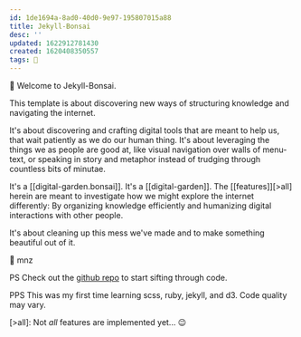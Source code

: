 ```yaml
---
id: 1de1694a-8ad0-40d0-9e97-195807015a88
title: Jekyll-Bonsai
desc: ''
updated: 1622912781430
created: 1620408350557
tags: 🍈
---
```


🦊 Welcome to Jekyll-Bonsai.

This template is about discovering new ways of structuring knowledge and navigating the internet. 

It's about discovering and crafting digital tools that are meant to help us, that wait patiently as we do our human thing. It's about leveraging the things we as people are good at, like visual navigation over walls of menu-text, or speaking in story and metaphor instead of trudging through countless bits of minutae.

It's a [[digital-garden.bonsai]]. It's a [[digital-garden]]. The [[features]][>all] herein are meant to investigate how we might explore the internet differently: By organizing knowledge efficiently and humanizing digital interactions with other people.

It's about cleaning up this mess we've made and to make something beautiful out of it.

🌱 mnz

PS Check out the [github repo](https://github.com/short25h0r7/jekyll-bonsai) to start sifting through code.

PPS This was my first time learning scss, ruby, jekyll, and d3. Code quality may vary.


[>all]: Not _all_ features are implemented yet... 😉
